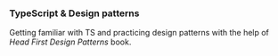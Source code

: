 ### TypeScript & Design patterns

Getting familiar with TS and practicing design patterns with the help of *Head First Design Patterns* book.